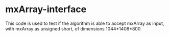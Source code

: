 # mxArray-interface

This code is used to test if the algorithm is able to accept mxArray as input, with mxArray as unsigned short, of dimensions 1044\*1408\*800
